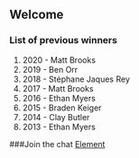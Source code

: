 ## Welcome

### List of previous winners

1. 2020 - Matt Brooks
2. 2019 - Ben Orr
3. 2018 - Stéphane Jaques Rey
4. 2017 - Matt Brooks
5. 2016 - Ethan Myers
6. 2015 - Braden Keiger
7. 2014 - Clay Butler
8. 2013 - Ethan Myers

###Join the chat
[Element](https://element.tbabit.com/)

